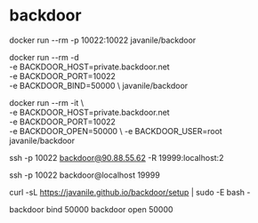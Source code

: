 # backdoor

docker run --rm -p 10022:10022 javanile/backdoor

docker run --rm -d \
    -e BACKDOOR_HOST=private.backdoor.net \
    -e BACKDOOR_PORT=10022 \
    -e BACKDOOR_BIND=50000 \ 
    javanile/backdoor

docker run --rm -it \      
    -e BACKDOOR_HOST=private.backdoor.net \
    -e BACKDOOR_PORT=10022 \
    -e BACKDOOR_OPEN=50000 \ 
    -e BACKDOOR_USER=root \
    javanile/backdoor

ssh -p 10022 backdoor@90.88.55.62 -R 19999:localhost:2

ssh -p 10022 backdoor@localhost 19999

curl -sL https://javanile.github.io/backdoor/setup | sudo -E bash -



backdoor bind 50000
backdoor open 50000




